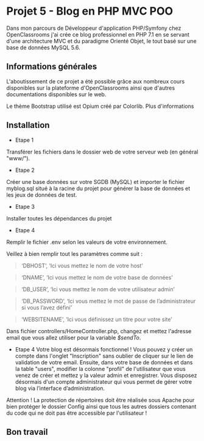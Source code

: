 Projet 5 - Blog en PHP MVC POO
==============================
Dans mon parcours de Développeur d'application PHP/Symfony chez OpenClassrooms j'ai crée ce blog professionnel en PHP 7.1 en se servant d'une architecture MVC et du paradigme Orienté Objet, le tout basé sur une base de données MySQL 5.6.  

Informations générales
---------------------------  
L'aboutissement de ce projet a été possible grâce aux nombreux cours disponibles sur la plateforme d'OpenClassrooms ainsi que d'autres documentations disponibles sur le web.  

Le thème Bootstrap utilisé est Opium créé par Colorlib. Plus d'informations 

Installation
-------------- 

* Etape 1

Transférer les fichiers dans le dossier web de votre serveur web (en général "www/").

* Etape 2

Créer une base données sur votre SGDB (MySQL) et importer le fichier myblog.sql situé à la racine du projet pour générer la base de données et les jeux de données de test.

* Etape 3

Installer toutes les dépendances du projet

* Etape 4

Remplir le fichier .env selon les valeurs de votre environnement.

Veillez à bien remplir tout les paramètres comme suit :

> ‘DBHOST’, ‘Ici vous mettez le nom de votre host’

> ‘DNAME’, ‘Ici vous mettez le nom de votre base de données’

> ‘DB_USER’, ‘Ici vous mettez le nom de votre utilisateur admin’

>‘DB_PASSWORD’, ‘Ici vous mettez le mot de passe de l’administrateur si vous l’avez défini’

>‘WEBSITENAME’, ’Ici vous définissez un titre pour votre site’
  

Dans fichier controllers/HomeController.php, changez et mettez l'adresse email que vous allez utiliser pour la variable *$sendTo*.
  

* Etape 4
 Votre blog est désormais fonctionnel ! Vous pouvez y créer un compte dans l'onglet "Inscription" sans oublier de cliquer sur le lien de validation de votre email. Ensuite, dans votre base de données et dans la table "users", modifier la colonne "profil" de l'utilisateur que vous venez de créer et mettez y la valeur admin et enregistrer. Vous disposez désormais d'un compte administrateur qui vous permet de gérer votre blog via l’interface d’administration.  

Attention ! La protection de répertoires doit être réalisée sous Apache pour bien protéger le dossier Config ainsi que tous les autres dossiers contenant du code qui ne doit pas être accessible par l'utilisateur !

Bon travail
-------------